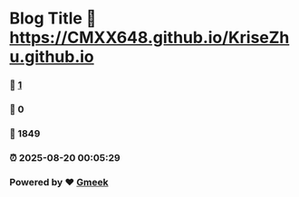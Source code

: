 # Blog Title :link: https://CMXX648.github.io/KriseZhu.github.io 
### :page_facing_up: [1](https://CMXX648.github.io/KriseZhu.github.io/tag.html) 
### :speech_balloon: 0 
### :hibiscus: 1849 
### :alarm_clock: 2025-08-20 00:05:29 
### Powered by :heart: [Gmeek](https://github.com/Meekdai/Gmeek)
